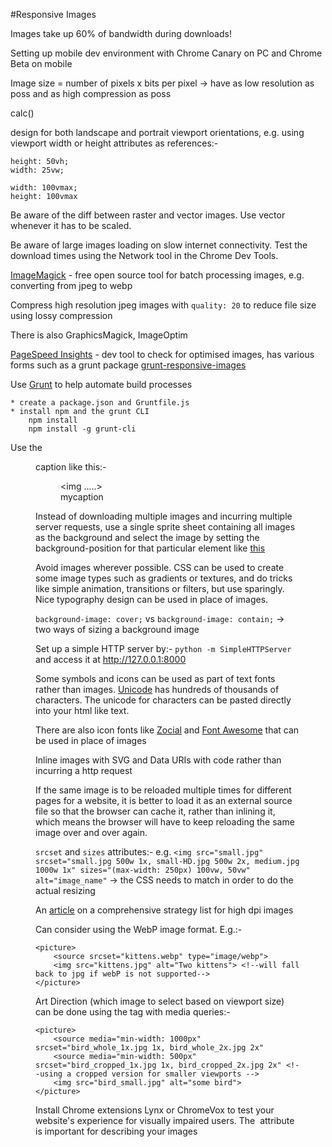 #Responsive Images

Images take up 60% of bandwidth during downloads!

Setting up mobile dev environment with Chrome Canary on PC and Chrome Beta on mobile

Image size = number of pixels x bits per pixel -> have as low resolution as poss and as high compression as poss

calc()

design for both landscape and portrait viewport orientations, e.g. using viewport width or height attributes as references:-

	height: 50vh;
	width: 25vw;

	width: 100vmax;
	height: 100vmax

Be aware of the diff between raster and vector images. Use vector whenever it has to be scaled.

Be aware of large images loading on slow internet connectivity. Test the download times using the Network tool in the Chrome Dev Tools.

[ImageMagick](www.imagemagick.org) - free open source tool for batch processing images, e.g. converting from jpeg to webp

Compress high resolution jpeg images with `quality: 20` to reduce file size using lossy compression

There is also GraphicsMagick, ImageOptim

[PageSpeed Insights](https://developers.google.com/speed/pagespeed/insights/?url=simpl.info%2Fcssfilters) - dev tool to check for optimised images, has various forms such as a grunt package [grunt-responsive-images](https://addyosmani.com/blog/generate-multi-resolution-images-for-srcset-with-grunt/)

Use [Grunt](https://24ways.org/2013/grunt-is-not-weird-and-hard/) to help automate build processes

	* create a package.json and Gruntfile.js
	* install npm and the grunt CLI
		npm install
		npm install -g grunt-cli

Use the <figure> caption like this:-
	<figure>
		<img .....>
		<figcaption>mycaption</figcaption>
	</figure>

Instead of downloading multiple images and incurring multiple server requests, use a single sprite sheet containing all images as the background and select the image by setting the background-position for that particular element like [this](https://developer.mozilla.org/en-US/docs/Web/CSS/CSS_Images/Implementing_image_sprites_in_CSS_)

Avoid images wherever possible. CSS can be used to create some image types such as gradients or textures, and do tricks like simple animation, transitions or filters, but use sparingly. Nice typography design can be used in place of images.

`background-image: cover;` vs `background-image: contain;` -> two ways of sizing a background image

Set up a simple HTTP server by:- `python -m SimpleHTTPServer` and access it at http://127.0.0.1:8000

Some symbols and icons can be used as part of text fonts rather than images. [Unicode](http://unicode-table.com/en/sets/) has hundreds of thousands of characters. The unicode for characters can be pasted directly into your html like text.

There are also icon fonts like [Zocial](http://zocial.smcllns.com/) and [Font Awesome](http://fortawesome.github.io/Font-Awesome/) that can be used in place of images

Inline images with SVG and Data URIs with code rather than incurring a http request

If the same image is to be reloaded multiple times for different pages for a website, it is better to load it as an external source file so that the browser can cache it, rather than inlining it, which means the browser will have to keep reloading the same image over and over again.

`srcset` and `sizes` attributes:- e.g. `<img src="small.jpg" srcset="small.jpg 500w 1x, small-HD.jpg 500w 2x, medium.jpg 1000w 1x" sizes="(max-width: 250px) 100vw, 50vw" alt="image_name"` -> the CSS needs to match in order to do the actual resizing

An [article](http://www.html5rocks.com/en/mobile/high-dpi/) on a comprehensive strategy list for high dpi images

Can consider using the WebP image format. E.g.:-

	<picture>
		<source srcset="kittens.webp" type="image/webp">
		<img src="kittens.jpg" alt="Two kittens"> <!--will fall back to jpg if webP is not supported-->
	</picture>

Art Direction (which image to select based on viewport size) can be done using the <picture> tag with media queries:-

	<picture>
		<source media="min-width: 1000px" srcset="bird_whole_1x.jpg 1x, bird_whole_2x.jpg 2x"
		<source media="min-width: 500px" srcset="bird_cropped_1x.jpg 1x, bird_cropped_2x.jpg 2x" <!--using a cropped version for smaller viewports -->
		<img src="bird_small.jpg" alt="some bird">
	</picture>

Install Chrome extensions Lynx or ChromeVox to test your website's experience for visually impaired users. The <img alt> attribute is important for describing your images